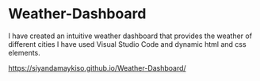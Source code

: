 # Weather-Dashboard

I have created an intuitive weather dashboard that provides the weather of different cities 
I have used Visual Studio Code and dynamic html and css elements.

https://siyandamaykiso.github.io/Weather-Dashboard/
